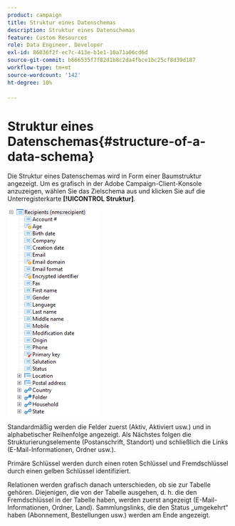 ```yaml
---
product: campaign
title: Struktur eines Datenschemas
description: Struktur eines Datenschemas
feature: Custom Resources
role: Data Engineer, Developer
exl-id: 86036f2f-ec7c-413e-b1e1-10a71a06cd6d
source-git-commit: b666535f7f82d1b8c2da4fbce1bc25cf8d39d187
workflow-type: tm+mt
source-wordcount: '142'
ht-degree: 10%

---
```


# Struktur eines Datenschemas{#structure-of-a-data-schema}

Die Struktur eines Datenschemas wird in Form einer Baumstruktur angezeigt. Um es grafisch in der Adobe Campaign-Client-Konsole anzuzeigen, wählen Sie das Zielschema aus und klicken Sie auf die Unterregisterkarte **[!UICONTROL Struktur]**.

![](assets/d_ncs_integration_schema_arbo.png)

Standardmäßig werden die Felder zuerst (Aktiv, Aktiviert usw.) und in alphabetischer Reihenfolge angezeigt. Als Nächstes folgen die Strukturierungselemente (Postanschrift, Standort) und schließlich die Links (E-Mail-Informationen, Ordner usw.).

Primäre Schlüssel werden durch einen roten Schlüssel und Fremdschlüssel durch einen gelben Schlüssel identifiziert.

Relationen werden grafisch danach unterschieden, ob sie zur Tabelle gehören. Diejenigen, die von der Tabelle ausgehen, d. h. die den Fremdschlüssel in der Tabelle haben, werden zuerst angezeigt (E-Mail-Informationen, Ordner, Land). Sammlungslinks, die den Status „umgekehrt“ haben (Abonnement, Bestellungen usw.) werden am Ende angezeigt.
